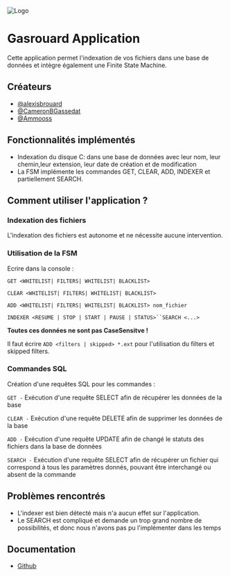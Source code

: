 
![Logo](https://camo.githubusercontent.com/77bfe1f95f9cce05481c0df359421bfa50e322a206ede23abb0b196205913092/68747470733a2f2f63646e2d696d616765732d312e6d656469756d2e636f6d2f6669742f742f313630302f3438302f312a717441767862394f7a2d3964334949735f57317463512e706e67)


# Gasrouard Application

Cette application permet l'indexation de vos fichiers dans une base de données et intègre également une Finite State Machine.


## Créateurs

- [@alexisbrouard](https://www.github.com/alexisbrouard)
- [@CameronBGassedat](https://www.github.com/CameronBGassedat)
- [@Ammooss](https://www.github.com/Ammooss)

## Fonctionnalités implémentés

- Indexation du disque C: dans une base de données avec leur nom, leur chemin,leur extension, leur date de création et de modification
- La FSM implémente les commandes GET, CLEAR, ADD, INDEXER et partiellement SEARCH.
## Comment utiliser l'application ?

### Indexation des fichiers

L'indexation des fichiers est autonome et ne nécessite aucune intervention.

### Utilisation de la FSM

Ecrire dans la console : 

`GET <WHITELIST| FILTERS| WHITELIST| BLACKLIST>`

`CLEAR <WHITELIST| FILTERS| WHITELIST| BLACKLIST>`

`ADD <WHITELIST| FILTERS| WHITELIST| BLACKLIST> nom_fichier`

`INDEXER <RESUME | STOP | START | PAUSE | STATUS>``SEARCH <...>`

**Toutes ces données ne sont pas CaseSensitve !**

Il faut écrire `ADD <filters | skipped> *.ext` pour l'utilisation du filters et skipped filters.

### Commandes SQL
Création d'une requêtes SQL pour les commandes :

`GET -` Exécution d'une requête SELECT afin de récupérer les données de la base

`CLEAR -` Exécution d'une requête DELETE afin de supprimer les données de la base

`ADD -` Exécution d'une requête UPDATE afin de changé le statuts des fichiers dans la base de données

`SEARCH -` Exécution d'une requête SELECT afin de récupérer un fichier qui correspond à tous les paramètres donnés, pouvant être interchangé ou absent de la commande

## Problèmes rencontrés

- L'indexer est bien détecté mais n'a aucun effet sur l'application.
- Le SEARCH est compliqué et demande un trop grand nombre de possibilités, et donc nous n'avons pas pu l'implémenter dans les temps

## Documentation

-  [Github](https://github.com/alexisbrouard/Gasrouard_App)

